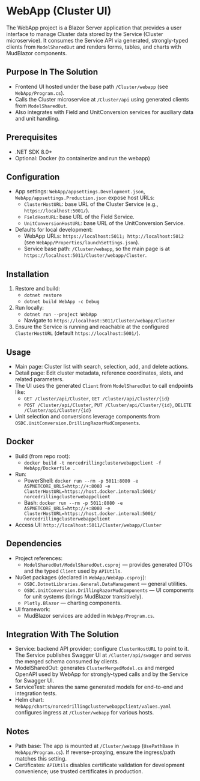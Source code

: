 # WebApp (Cluster UI)

The WebApp project is a Blazor Server application that provides a user interface to manage Cluster data stored by the Service (Cluster microservice). It consumes the Service API via generated, strongly-typed clients from `ModelSharedOut` and renders forms, tables, and charts with MudBlazor components.

## Purpose In The Solution
- Frontend UI hosted under the base path `/Cluster/webapp` (see `WebApp/Program.cs`).
- Calls the Cluster microservice at `/Cluster/api` using generated clients from `ModelSharedOut`.
- Also integrates with Field and UnitConversion services for auxiliary data and unit handling.

## Prerequisites
- .NET SDK 8.0+
- Optional: Docker (to containerize and run the webapp)

## Configuration
- App settings: `WebApp/appsettings.Development.json`, `WebApp/appsettings.Production.json` expose host URLs:
  - `ClusterHostURL`: base URL of the Cluster Service (e.g., `https://localhost:5001/`).
  - `FieldHostURL`: base URL of the Field Service.
  - `UnitConversionHostURL`: base URL of the UnitConversion Service.
- Defaults for local development:
  - WebApp URLs: `https://localhost:5011; http://localhost:5012` (see `WebApp/Properties/launchSettings.json`).
  - Service base path: `/Cluster/webapp`, so the main page is at `https://localhost:5011/Cluster/webapp/Cluster`.

## Installation
1. Restore and build:
   - `dotnet restore`
   - `dotnet build WebApp -c Debug`
2. Run locally:
   - `dotnet run --project WebApp`
   - Navigate to `https://localhost:5011/Cluster/webapp/Cluster`
3. Ensure the Service is running and reachable at the configured `ClusterHostURL` (default `https://localhost:5001/`).

## Usage
- Main page: Cluster list with search, selection, add, and delete actions.
- Detail page: Edit cluster metadata, reference coordinates, slots, and related parameters.
- The UI uses the generated `Client` from `ModelSharedOut` to call endpoints like:
  - `GET /Cluster/api/Cluster`, `GET /Cluster/api/Cluster/{id}`
  - `POST /Cluster/api/Cluster`, `PUT /Cluster/api/Cluster/{id}`, `DELETE /Cluster/api/Cluster/{id}`
- Unit selection and conversions leverage components from `OSDC.UnitConversion.DrillingRazorMudComponents`.

## Docker
- Build (from repo root):
  - `docker build -t norcedrillingclusterwebappclient -f WebApp/Dockerfile .`
- Run:
  - PowerShell: `docker run --rm -p 5011:8080 -e ASPNETCORE_URLS=http://+:8080 -e ClusterHostURL=https://host.docker.internal:5001/ norcedrillingclusterwebappclient`
  - Bash: `docker run --rm -p 5011:8080 -e ASPNETCORE_URLS=http://+:8080 -e ClusterHostURL=https://host.docker.internal:5001/ norcedrillingclusterwebappclient`
- Access UI: `http://localhost:5011/Cluster/webapp/Cluster`

## Dependencies
- Project references:
  - `ModelSharedOut/ModelSharedOut.csproj` — provides generated DTOs and the typed `Client` used by `APIUtils`.
- NuGet packages (declared in `WebApp/WebApp.csproj`):
  - `OSDC.DotnetLibraries.General.DataManagement` — general utilities.
  - `OSDC.UnitConversion.DrillingRazorMudComponents` — UI components for unit systems (brings MudBlazor transitively).
  - `Plotly.Blazor` — charting components.
- UI framework:
  - MudBlazor services are added in `WebApp/Program.cs`.

## Integration With The Solution
- Service: backend API provider; configure `ClusterHostURL` to point to it. The Service publishes Swagger UI at `/Cluster/api/swagger` and serves the merged schema consumed by clients.
- ModelSharedOut: generates `ClusterMergedModel.cs` and merged OpenAPI used by WebApp for strongly-typed calls and by the Service for Swagger UI.
- ServiceTest: shares the same generated models for end-to-end and integration tests.
- Helm chart: `WebApp/charts/norcedrillingclusterwebappclient/values.yaml` configures ingress at `/Cluster/webapp` for various hosts.

## Notes
- Path base: The app is mounted at `/Cluster/webapp` (`UsePathBase` in `WebApp/Program.cs`). If reverse-proxying, ensure the ingress/path matches this setting.
- Certificates: `APIUtils` disables certificate validation for development convenience; use trusted certificates in production.
